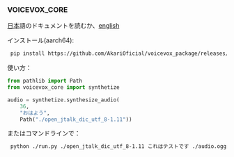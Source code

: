 ### VOICEVOX_CORE


[日本]()語のドキュメントを読むか、[english]()

インストール(aarch64):
```sh
 pip install https://github.com/AkariOficial/voicevox_package/releases/download/voicevox_core-0.14.1/voicevox_core-0.14.1+cpu.tar.gz
```

使い方：
```python
from pathlib import Path
from voicevox_core import synthetize

audio = synthetize.synthesize_audio(
    36,
    "おはよう",
    Path("./open_jtalk_dic_utf_8-1.11"))
```

またはコマンドラインで：
```sh
 python ./run.py ./open_jtalk_dic_utf_8-1.11 これはテストです ./audio.ogg
```
